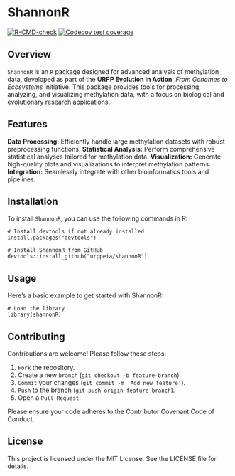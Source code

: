 # ShannonR

[![R-CMD-check](https://github.com/urppeia/shannonR/actions/workflows/R-CMD-check.yaml/badge.svg)](https://github.com/urppeia/shannonR/actions/workflows/R-CMD-check.yaml)
[![Codecov test coverage](https://codecov.io/gh/urppeia/shannonR/branch/main/graph/badge.svg)](https://codecov.io/gh/urppeia/shannonR)
## Overview
`ShannonR` is an `R` package designed for advanced analysis of 
methylation data, developed as part of the **URPP Evolution in Action**: 
_From Genomes to Ecosystems_ initiative. This package provides tools 
for processing, analyzing, and visualizing methylation data, 
with a focus on biological and evolutionary research applications.

## Features

**Data Processing:** Efficiently handle large methylation datasets with
robust preprocessing functions.
**Statistical Analysis:** Perform comprehensive statistical analyses 
tailored for methylation data.
**Visualization:** Generate high-quality plots and visualizations to 
interpret methylation patterns.
**Integration:** Seamlessly integrate with other bioinformatics tools 
and pipelines.

## Installation
To install `ShannonR`, you can use the following commands in R:

```{r}
# Install devtools if not already installed
install.packages("devtools")

# Install ShannonR from GitHub
devtools::install_github("urppeia/shannonR")
```

## Usage
Here’s a basic example to get started with ShannonR:

```{r}
# Load the library
library(shannonR)
```

## Contributing
Contributions are welcome! Please follow these steps:

1. `Fork` the repository.
2. Create a new `branch` (`git checkout -b feature-branch`).
3. `Commit` your changes (`git commit -m 'Add new feature'`).
4. `Push` to the branch (`git push origin feature-branch`).
5. Open a `Pull Request`.

Please ensure your code adheres to the Contributor Covenant Code of Conduct.

## License
This project is licensed under the MIT License. See the LICENSE file for details.
